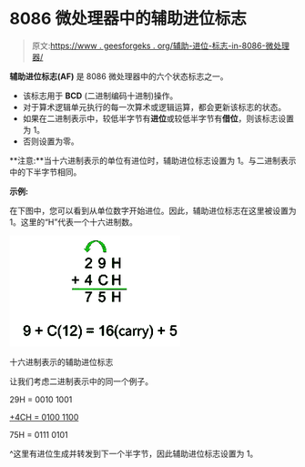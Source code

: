 # 8086 微处理器中的辅助进位标志

> 原文:[https://www . geesforgeks . org/辅助-进位-标志-in-8086-微处理器/](https://www.geeksforgeeks.org/auxiliary-carry-flag-in-8086-microprocessor/)

**辅助进位标志(AF)** 是 8086 微处理器中的六个状态标志之一。

*   该标志用于 **BCD** (二进制编码十进制)操作。
*   对于算术逻辑单元执行的每一次算术或逻辑运算，都会更新该标志的状态。
*   如果在二进制表示中，较低半字节有**进位**或较低半字节有**借位**，则该标志设置为 1。
*   否则设置为零。

**注意:**当十六进制表示的单位有进位时，辅助进位标志设置为 1。与二进制表示中的下半字节相同。

**示例:**

在下图中，您可以看到从单位数字开始进位。因此，辅助进位标志在这里被设置为 1。这里的“H”代表一个十六进制数。

![](img/bc43db75dbdc84a1329f0f992dd6ab9b.png)

十六进制表示的辅助进位标志

让我们考虑二进制表示中的同一个例子。

29H = 0010 1001

<u>+4CH = 0100 1100</u>

75H = 0111 0101

^这里有进位生成并转发到下一个半字节，因此辅助进位标志设置为 1。